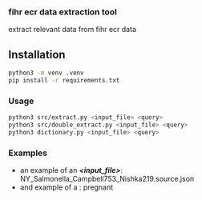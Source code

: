 ### fihr ecr data extraction tool

extract relevant data from fihr ecr data

## Installation

```bash
python3 -m venv .venv
pip install -r requirements.txt
```

### Usage

```bash
python3 src/extract.py <input_file> <query>
python3 src/double_extract.py <input_file> <query>
python3 dictionary.py <input_file> <query>
```

### Examples

- an example of an **_<input_file>_**: NY_Salmonella_Campbell753_Nishka219.source.json
- and example of a **_<query>_**: pregnant
